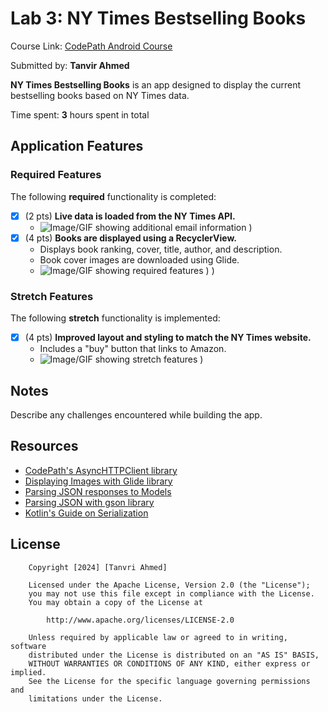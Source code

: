 # Lab 3: NY Times Bestselling Books

Course Link: [CodePath Android Course](https://courses.codepath.org/courses/and102/unit/3#!labs)

Submitted by: **Tanvir Ahmed** <!-- Replace 'Your Name Here' with your actual name -->

**NY Times Bestselling Books** is an app designed to display the current bestselling books based on NY Times data.

Time spent: **3** hours spent in total <!-- Replace 'X' with the number of hours you spent on this project -->

## Application Features

### Required Features

The following **required** functionality is completed:

- [x] (2 pts) **Live data is loaded from the NY Times API.**
  - ![Image/GIF showing additional email information](https://github.com/user-attachments/assets/de462ec9-fc1c-489c-bc02-465a942e5f4f)
) <!-- Replace this link with your actual image/GIF link -->
- [x] (4 pts) **Books are displayed using a RecyclerView.**
  - Displays book ranking, cover, title, author, and description.
  - Book cover images are downloaded using Glide.
  - ![Image/GIF showing required features](https://github.com/user-attachments/assets/9013d436-016f-4620-9710-c170385e363b)
)
) <!-- Replace this link with your actual image/GIF link -->

### Stretch Features

The following **stretch** functionality is implemented:

- [X] (4 pts) **Improved layout and styling to match the NY Times website.**
  - Includes a "buy" button that links to Amazon.
  - ![Image/GIF showing stretch features](https://github.com/user-attachments/assets/4b8e075a-04f8-4d57-b9a0-9e5cc3262fbd)
) <!-- Replace this link with your actual image/GIF link -->

## Notes

Describe any challenges encountered while building the app. <!-- Replace this with your specific challenges and experiences -->

## Resources

- [CodePath's AsyncHTTPClient library](https://guides.codepath.org/android/Using-CodePath-Async-Http-Client)
- [Displaying Images with Glide library](https://guides.codepath.org/android/Displaying-Images-with-the-Glide-Library)
- [Parsing JSON responses to Models](https://guides.codepath.org/android/converting-json-to-models)
- [Parsing JSON with gson library](https://guides.codepath.org/android/Leveraging-the-Gson-Library#parsing-the-response)
- [Kotlin's Guide on Serialization](https://kotlinlang.org/docs/serialization.html)

## License

```plaintext
    Copyright [2024] [Tanvri Ahmed]

    Licensed under the Apache License, Version 2.0 (the "License");
    you may not use this file except in compliance with the License.
    You may obtain a copy of the License at

        http://www.apache.org/licenses/LICENSE-2.0

    Unless required by applicable law or agreed to in writing, software
    distributed under the License is distributed on an "AS IS" BASIS,
    WITHOUT WARRANTIES OR CONDITIONS OF ANY KIND, either express or implied.
    See the License for the specific language governing permissions and
    limitations under the License.
